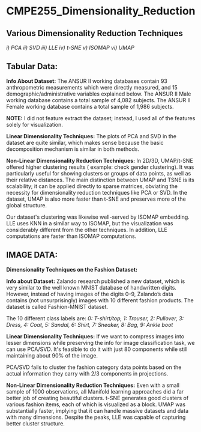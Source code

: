 # CMPE255_Dimensionality_Reduction

## Various Dimensionality Reduction Techniques
_i) PCA
ii) SVD
iii) LLE
iv) t-SNE
v) ISOMAP
vi) UMAP_

## Tabular Data:

**Info About Dataset:**
The ANSUR II working databases contain 93 anthropometric measurements which were directly measured, and 15 demographic/administrative variables explained below. The
ANSUR II Male working database contains a total sample of 4,082 subjects. The ANSUR II Female working database contains a total sample of 1,986 subjects.

**NOTE:** I did not feature extract the dataset; instead, I used all of the features solely for visualization.

**Linear Dimensionality Techniques:**
The plots of PCA and SVD in the dataset are quite similar, which makes sense because the basic decomposition mechanism is similar in both methods.

**Non-Linear Dimensionality Reduction Techniques:**
In 2D/3D, UMAP/t-SNE offered higher clustering results ( example: check gender clustering). It was particularly useful for showing clusters or groups of data points, as well as their relative distances. The main distinction between UMAP and TSNE is its scalability; it can be applied directly to sparse matrices, obviating the necessity for dimensionality reduction techniques like PCA or SVD. In the dataset, UMAP is also more faster than t-SNE and preserves more of the global structure.

Our dataset's clustering was likewise well-served by ISOMAP embedding. LLE uses KNN in a similar way to ISOMAP, but the visualization was considerably different from the other techniques. In addition, LLE computations are faster than ISOMAP computations.

## IMAGE DATA:

**Dimensionality Techniques on the Fashion Dataset:**

**Info about Dataset:**
Zalando research published a new dataset, which is very similar to the well known MNIST database of handwritten digits. However, instead of having images of the digits 0–9, Zalando’s data contains (not unsurprisingly) images with 10 different fashion products. The dataset is called Fashion-MNIST dataset.

The 10 different class labels are:
_0: T-shirt/top,
1: Trouser,
2: Pullover,
3: Dress,
4: Coat,
5: Sandal,
6: Shirt,
7: Sneaker,
8: Bag,
9: Ankle boot_

**Linear Dimensionality Techniques:**
If we want to compress images into lesser dimensions while preserving the info for image classification task, we can use PCA/SVD. It's feasible to do it with just 80 components while still maintaining about 90% of the image.

PCA/SVD fails to cluster the fashion category data points based on the actual information they carry with 2/3 components in projections. 

**Non-Linear Dimensionality Reduction Techniques:**
Even with a small sample of 1000 observations, all Manifold learning approaches did a far better job of creating beautiful clusters.
t-SNE generates good clusters of various fashion items, each of which is visualized as a block. UMAP was substantially faster, implying that it can handle massive datasets and data with many dimensions. Despite the peaks, LLE was capable of capturing better cluster structure.
